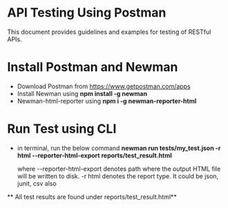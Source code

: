 # API Testing Using Postman
This document provides guidelines and examples for testing of RESTful APIs.

# Install Postman and Newman 
* Download Postman from <https://www.getpostman.com/apps>
* Install Newman using **npm install -g newman**
* Newman-html-reporter using **npm i -g newman-reporter-html**

# Run Test using CLI
* in terminal, run the below command
	__newman run tests/my_test.json -r html --reporter-html-export reports/test_result.html__
	 
	 where  --reporter-html-export <path> denotes path where the output HTML file will be written to disk.
			-r html denotes the report type. It could be json, junit, csv also



** All test results are found under reports/test_result.html**
